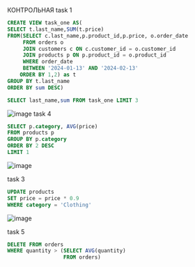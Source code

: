 КОНТРОЛЬНАЯ
task 1
```sql
CREATE VIEW task_one AS(
SELECT t.last_name,SUM(t.price) 
FROM(SELECT c.last_name,p.product_id,p.price, o.order_date 
	 FROM orders o
	 JOIN customers c ON c.customer_id = o.customer_id
	 JOIN products p ON p.product_id = o.product_id
     WHERE order_date 
	 BETWEEN '2024-01-13' AND '2024-02-13'
	ORDER BY 1,2) as t
GROUP BY t.last_name
ORDER BY sum DESC)

SELECT last_name,sum FROM task_one LIMIT 3
```
![image](https://github.com/alina29038/annalyze/assets/102412830/b48ef633-aaa1-49df-924f-540bc6042d2e)
task 4
```sql
SELECT p.category, AVG(price)
FROM products p 
GROUP BY p.category
ORDER BY 2 DESC 
LIMIT 1
```
![image](https://github.com/alina29038/annalyze/assets/102412830/6f72e5a1-a815-4547-9006-3dd5d9317a51)

task 3
```sql
UPDATE products
SET price = price * 0.9
WHERE category = 'Clothing'
```
![image](https://github.com/alina29038/annalyze/assets/102412830/5c3cde5b-3036-4d27-b6ee-1d30492bbf94)

task 5
```sql
DELETE FROM orders
WHERE quantity > (SELECT AVG(quantity)
				  FROM orders)
```
